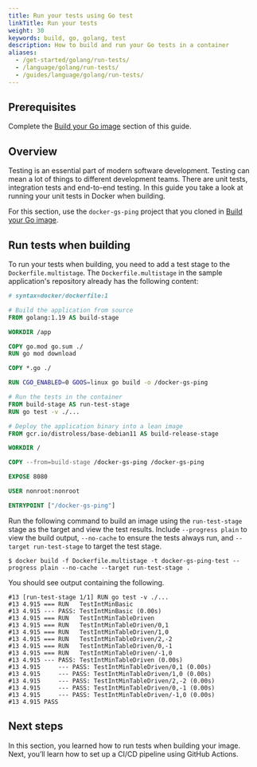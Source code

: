 ```yaml
---
title: Run your tests using Go test
linkTitle: Run your tests
weight: 30
keywords: build, go, golang, test
description: How to build and run your Go tests in a container
aliases:
  - /get-started/golang/run-tests/
  - /language/golang/run-tests/
  - /guides/language/golang/run-tests/
---
```


## Prerequisites

Complete the [Build your Go image](build-images.md) section of this guide.

## Overview

Testing is an essential part of modern software development. Testing can mean a
lot of things to different development teams. There are unit tests, integration
tests and end-to-end testing. In this guide you take a look at running your unit
tests in Docker when building.

For this section, use the `docker-gs-ping` project that you cloned in [Build
your Go image](build-images.md).

## Run tests when building

To run your tests when building, you need to add a test stage to the
`Dockerfile.multistage`. The `Dockerfile.multistage` in the sample application's
repository already has the following content:

```dockerfile {hl_lines="15-17"}
# syntax=docker/dockerfile:1

# Build the application from source
FROM golang:1.19 AS build-stage

WORKDIR /app

COPY go.mod go.sum ./
RUN go mod download

COPY *.go ./

RUN CGO_ENABLED=0 GOOS=linux go build -o /docker-gs-ping

# Run the tests in the container
FROM build-stage AS run-test-stage
RUN go test -v ./...

# Deploy the application binary into a lean image
FROM gcr.io/distroless/base-debian11 AS build-release-stage

WORKDIR /

COPY --from=build-stage /docker-gs-ping /docker-gs-ping

EXPOSE 8080

USER nonroot:nonroot

ENTRYPOINT ["/docker-gs-ping"]
```

Run the following command to build an image using the `run-test-stage` stage as the target and view the test results. Include `--progress plain` to view the build output, `--no-cache` to ensure the tests always run, and `--target run-test-stage` to target the test stage.

```console
$ docker build -f Dockerfile.multistage -t docker-gs-ping-test --progress plain --no-cache --target run-test-stage .
```

You should see output containing the following.

```text
#13 [run-test-stage 1/1] RUN go test -v ./...
#13 4.915 === RUN   TestIntMinBasic
#13 4.915 --- PASS: TestIntMinBasic (0.00s)
#13 4.915 === RUN   TestIntMinTableDriven
#13 4.915 === RUN   TestIntMinTableDriven/0,1
#13 4.915 === RUN   TestIntMinTableDriven/1,0
#13 4.915 === RUN   TestIntMinTableDriven/2,-2
#13 4.915 === RUN   TestIntMinTableDriven/0,-1
#13 4.915 === RUN   TestIntMinTableDriven/-1,0
#13 4.915 --- PASS: TestIntMinTableDriven (0.00s)
#13 4.915     --- PASS: TestIntMinTableDriven/0,1 (0.00s)
#13 4.915     --- PASS: TestIntMinTableDriven/1,0 (0.00s)
#13 4.915     --- PASS: TestIntMinTableDriven/2,-2 (0.00s)
#13 4.915     --- PASS: TestIntMinTableDriven/0,-1 (0.00s)
#13 4.915     --- PASS: TestIntMinTableDriven/-1,0 (0.00s)
#13 4.915 PASS
```

## Next steps

In this section, you learned how to run tests when building your image. Next,
you’ll learn how to set up a CI/CD pipeline using GitHub Actions.
